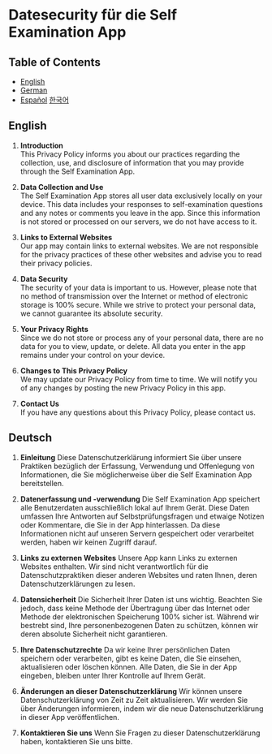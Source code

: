 # Datesecurity für die Self Examination App

## Table of Contents

- [English](#English)
- [German](#Deutsch)
- [Español](#Español)
  [한국어](#Korean)

## English
1. **Introduction**  
   This Privacy Policy informs you about our practices regarding the collection, use, and disclosure of information that you may provide through the Self Examination App.

2. **Data Collection and Use**  
   The Self Examination App stores all user data exclusively locally on your device. This data includes your responses to self-examination questions and any notes or comments you leave in the app. Since this information is not stored or processed on our servers, we do not have access to it.

3. **Links to External Websites**  
   Our app may contain links to external websites. We are not responsible for the privacy practices of these other websites and advise you to read their privacy policies.

4. **Data Security**  
   The security of your data is important to us. However, please note that no method of transmission over the Internet or method of electronic storage is 100% secure. While we strive to protect your personal data, we cannot guarantee its absolute security.

5. **Your Privacy Rights**  
   Since we do not store or process any of your personal data, there are no data for you to view, update, or delete. All data you enter in the app remains under your control on your device.

6. **Changes to This Privacy Policy**  
   We may update our Privacy Policy from time to time. We will notify you of any changes by posting the new Privacy Policy in this app.

7. **Contact Us**  
   If you have any questions about this Privacy Policy, please contact us.

## Deutsch
1.  **Einleitung**
Diese Datenschutzerklärung informiert Sie über unsere Praktiken bezüglich der Erfassung, Verwendung und Offenlegung von Informationen, die Sie möglicherweise über die Self Examination App bereitstellen.

2. **Datenerfassung und -verwendung**
Die Self Examination App speichert alle Benutzerdaten ausschließlich lokal auf Ihrem Gerät. Diese Daten umfassen Ihre Antworten auf Selbstprüfungsfragen und etwaige Notizen oder Kommentare, die Sie in der App hinterlassen. Da diese Informationen nicht auf unseren Servern gespeichert oder verarbeitet werden, haben wir keinen Zugriff darauf.

3. **Links zu externen Websites**
Unsere App kann Links zu externen Websites enthalten. Wir sind nicht verantwortlich für die Datenschutzpraktiken dieser anderen Websites und raten Ihnen, deren Datenschutzerklärungen zu lesen.

4. **Datensicherheit**
Die Sicherheit Ihrer Daten ist uns wichtig. Beachten Sie jedoch, dass keine Methode der Übertragung über das Internet oder Methode der elektronischen Speicherung 100% sicher ist. Während wir bestrebt sind, Ihre personenbezogenen Daten zu schützen, können wir deren absolute Sicherheit nicht garantieren.

5. **Ihre Datenschutzrechte**
Da wir keine Ihrer persönlichen Daten speichern oder verarbeiten, gibt es keine Daten, die Sie einsehen, aktualisieren oder löschen können. Alle Daten, die Sie in der App eingeben, bleiben unter Ihrer Kontrolle auf Ihrem Gerät.

6. **Änderungen an dieser Datenschutzerklärung**
Wir können unsere Datenschutzerklärung von Zeit zu Zeit aktualisieren. Wir werden Sie über Änderungen informieren, indem wir die neue Datenschutzerklärung in dieser App veröffentlichen.

7. **Kontaktieren Sie uns**
Wenn Sie Fragen zu dieser Datenschutzerklärung haben, kontaktieren Sie uns bitte.

